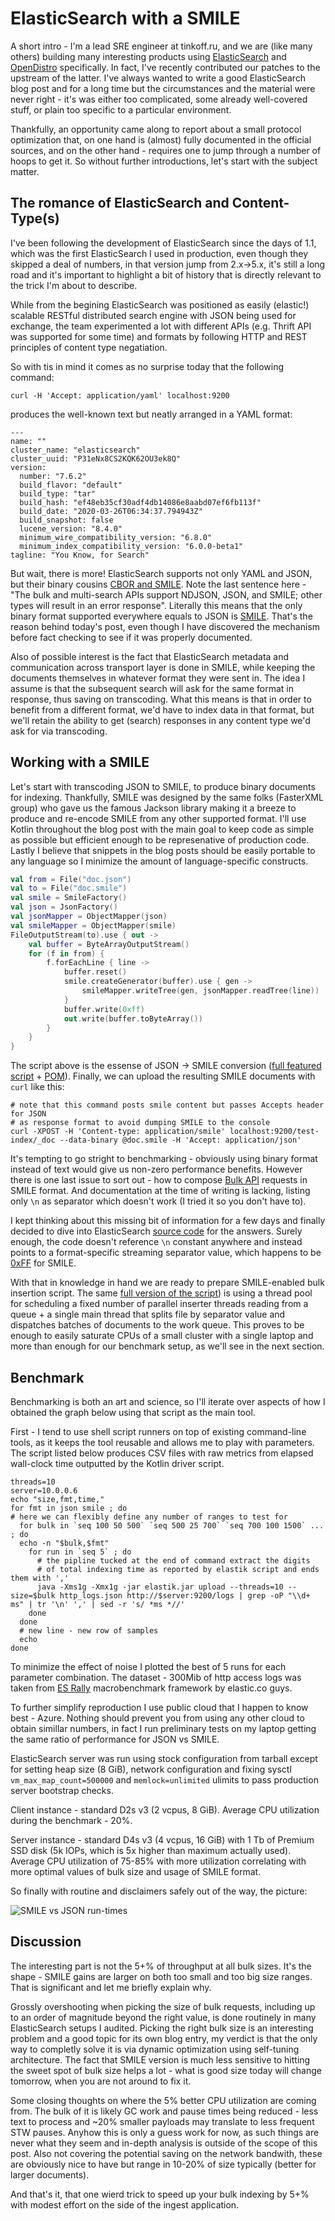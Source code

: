 # ElasticSearch with a SMILE

A short intro - I'm a lead SRE engineer at tinkoff.ru, and we are (like many others) building many interesting products using [ElasticSearch](https://elastic.co) and [OpenDistro](https://opendistro.github.io/for-elasticsearch/) specifically. In fact, I've recently contributed our patches to the upstream of the latter. I've always wanted to write a good ElasticSearch blog post and for a long time but the circumstances and the material were never right - it's was either too complicated, some already well-covered stuff, or plain too specific to a particular environment.

Thankfully, an opportunity came along to report about a small protocol optimization that, on one hand is (almost) fully documented in the official sources, and on the other hand - requires one to jump through a number of hoops to get it. So without further introductions, let's start with the subject matter.

## The romance of ElasticSearch and Content-Type(s)

I've been following the development of ElasticSearch since the days of 1.1, which was the first ElasticSearch I used in production,
even though they skipped a deal of numbers, in that version jump from 2.x->5.x, it's still a long road and it's important to highlight
a bit of history that is directly relevant to the trick I'm about to describe.

While from the begining ElasticSearch was positioned as easily (elastic!) scalable RESTful distributed search engine
with JSON being used for exchange, the team experimented a lot with different APIs (e.g. Thrift API was supported for some time)
and formats by following HTTP and REST principles of content type negatiation.

So with tis in mind it comes as no surprise today that the following command:
```
curl -H 'Accept: application/yaml' localhost:9200
```
produces the well-known text but neatly arranged in a YAML format:
```
---
name: ""
cluster_name: "elasticsearch"
cluster_uuid: "P31eNx8CS2KQK62OU3ek8Q"
version:
  number: "7.6.2"
  build_flavor: "default"
  build_type: "tar"
  build_hash: "ef48eb35cf30adf4db14086e8aabd07ef6fb113f"
  build_date: "2020-03-26T06:34:37.794943Z"
  build_snapshot: false
  lucene_version: "8.4.0"
  minimum_wire_compatibility_version: "6.8.0"
  minimum_index_compatibility_version: "6.0.0-beta1"
tagline: "You Know, for Search"
```

But wait, there is more! ElasticSearch supports not only YAML and JSON, but their binary cousins [CBOR and SMILE](https://www.elastic.co/guide/en/elasticsearch/reference/current/common-options.html#_content_type_requirements). Note the last sentence here - "The bulk and multi-search APIs support NDJSON, JSON, and SMILE; other types will result in an error response". Literally this means that the only binary format supported everywhere equals to JSON is [SMILE](https://github.com/FasterXML/smile-format-specification). That's the reason behind today's post, even though I have discovered the mechanism before fact checking to see if it was properly documented.

Also of possible interest is the fact that ElasticSearch metadata and communication across transport layer is done in SMILE, while keeping the documents themselves in whatever format they were sent in. The idea I assume is that the subsequent search will ask for the same format in response, thus saving on transcoding. What this means is that in order to benefit
from a different format, we'd have to index data in that format, but we'll retain the ability to get (search) responses in any content type we'd ask for via transcoding.

## Working with a SMILE

Let's start with transcoding JSON to SMILE, to produce binary documents for indexing. Thankfully, SMILE was designed by the same folks (FasterXML group) who gave us the famous Jackson library making it a breeze to produce and re-encode SMILE from any other supported format. I'll use Kotlin throughout the blog post with the main goal to keep code as simple as possible but efficient enough to be represenative of production code. Lastly I believe that snippets in the blog posts should be easily portable to any language so I minimize the amount of language-specific constructs.

```kotlin
val from = File("doc.json")
val to = File("doc.smile")
val smile = SmileFactory()
val json = JsonFactory()
val jsonMapper = ObjectMapper(json)
val smileMapper = ObjectMapper(smile)
FileOutputStream(to).use { out ->
    val buffer = ByteArrayOutputStream()
    for (f in from) {
        f.forEachLine { line ->
            buffer.reset()
            smile.createGenerator(buffer).use { gen ->
                smileMapper.writeTree(gen, jsonMapper.readTree(line))
            }
            buffer.write(0xff)
            out.write(buffer.toByteArray())
        }
    }
}
```

The script above is the essense of JSON -> SMILE conversion ([full featured script](https://gist.github.com/DmitryOlshansky/7b1b5a449c559a5253ce4789bba32b86) + [POM](https://gist.github.com/DmitryOlshansky/67e952c2e06fad2d0c9136ad559da4d5)). Finally, we can upload the resulting SMILE documents with `curl` like this:

```shell
# note that this command posts smile content but passes Accepts header for JSON
# as response format to avoid dumping SMILE to the console
curl -XPOST -H 'Content-type: application/smile' localhost:9200/test-index/_doc --data-binary @doc.smile -H 'Accept: application/json'
```

It's tempting to go stright to benchmarking - obviously using binary format instead of text would give us non-zero performance benefits. However there is one last issue to sort out - how to compose [Bulk API](https://www.elastic.co/guide/en/elasticsearch/reference/current/docs-bulk.html) requests in SMILE format. And documentation at the time of writing is lacking, listing only `\n` as separator which doesn't work (I tried it so you don't have to). 

I kept thinking about this missing bit of information for a few days and finally decided to dive into ElasticSearch [source code](https://github.com/elastic/elasticsearch/blob/v7.6.2/server/src/main/java/org/elasticsearch/action/bulk/BulkRequestParser.java) for the answers. Surely enough, the code doesn't reference `\n` constant anywhere and instead points to a format-specific streaming separator value, which happens to be [0xFF](https://github.com/elastic/elasticsearch/blob/master/libs/x-content/src/v7.6.2/java/org/elasticsearch/common/xcontent/smile/SmileXContent.java#L74)
for SMILE.

With that in knowledge in hand we are ready to prepare SMILE-enabled bulk insertion script. The same [full version of the script](https://gist.github.com/DmitryOlshansky/7b1b5a449c559a5253ce4789bba32b86)) is using a thread pool for scheduling a fixed number of parallel inserter threads reading from a queue + a single main thread that splits file by separator value and dispatches batches of documents to the work queue. This proves to be enough to easily saturate CPUs of a small cluster with a single laptop and more than enough for our benchmark setup, as we'll see in the next section.

## Benchmark

Benchmarking is both an art and science, so I'll iterate over aspects of how I obtained the graph below using that script as the main tool. 

First - I tend to use shell script runners on top of existing command-line tools, as it keeps the tool reusable and allows me to play with parameters. The script listed below produces CSV files with raw metrics from elapsed wall-clock time outputted by the Kotlin driver script. 

```shell
threads=10
server=10.0.0.6
echo "size,fmt,time,"
for fmt in json smile ; do
# here we can flexibly define any number of ranges to test for
  for bulk in `seq 100 50 500` `seq 500 25 700` `seq 700 100 1500` ... ; do
  echo -n "$bulk,$fmt"
    for run in `seq 5` ; do
      # the pipline tucked at the end of command extract the digits
      # of total indexing time as reported by elastik script and ends them with ','
      java -Xms1g -Xmx1g -jar elastik.jar upload --threads=10 --size=$bulk http_logs.json http://$server:9200/logs | grep -oP "\\d+ ms" | tr '\n' ',' | sed -r 's/ *ms *//'
    done
  done
  # new line - new row of samples
  echo
done
```

To minimize the effect of noise I plotted the best of 5 runs for each parameter combination. The dataset - 300Mib of http access logs was taken from [ES Rally](https://github.com/elastic/rally) macrobenchmark framework by elastic.co guys.

To further simplify reproduction I use public cloud that I happen to know best - Azure. Nothing should prevent you from using any other cloud to obtain simillar numbers, in fact I run preliminary tests on my laptop getting the same ratio of performance for JSON vs SMILE. 

ElasticSearch server was run using stock configuration from tarball except for setting heap size (8 GiB), network configuration and fixing sysctl `vm_max_map_count=500000` and `memlock=unlimited` ulimits to pass production server bootstrap checks.

Client instance - standard D2s v3 (2 vcpus, 8 GiB).
Average CPU utilization during the benchmark - 20%.

Server instance - standard D4s v3 (4 vcpus, 16 GiB) with 1 Tb of Premium SSD disk (5k IOPs, which is 5x higher than maximum actually used). Average CPU utilization of 75-85% with more utilization correlating with more optimal values of bulk size and usage of SMILE format.


So finally with routine and disclaimers safely out of the way, the picture:

![SMILE vs JSON run-times](./SMILE-vs-JSON.png)

## Discussion

The interesting part is not the 5+% of throughput at all bulk sizes. It's the shape - SMILE gains are larger on both too small and too big size ranges. That is significant and let me briefly explain why.

Grossly overshooting when picking the size of bulk requests, including up to an order of magnitude beyond the right value, is done routinely in many ElasticSearch setups I audited. Picking the right bulk size is an interesting problem and a good topic for its own blog entry, my verdict is that the only way to completly solve it is via dynamic optimization using self-tuning architecture. The fact that SMILE version is much less sensitive to hitting the sweet spot of bulk size helps a lot - what is good size today will change tomorrow, when you are not around to fix it.

Some closing thoughts on where the 5% better CPU utilization are coming from. The bulk of it is likely GC work and pause times being reduced - less text to process and ~20% smaller payloads may translate to less frequent STW pauses. 
Anyhow this is only a guess work for now, as such things are never what they seem and in-depth analysis is outside of the scope of this post. Also not covering the potential saving on the network bandwith, these are obviously nice to have but range in 10-20% of size typically (better for larger documents).

And that's it, that one wierd trick to speed up your bulk indexing by 5+% with modest effort on the side of the ingest application.

